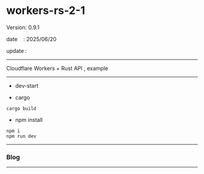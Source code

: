 ﻿# workers-rs-2-1

 Version: 0.9.1

 date    : 2025/06/20 

 update :

***

Cloudflare Workers + Rust API , example

***
* dev-start


* cargo
```
cargo build
```
* npm install
```
npm i
npm run dev
```


***
### Blog

***


